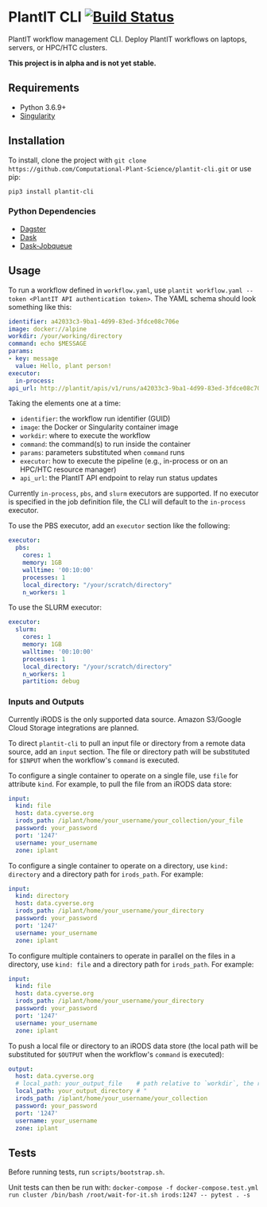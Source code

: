 # PlantIT CLI [![Build Status](https://travis-ci.com/Computational-Plant-Science/plantit-cli.svg?branch=master)](https://travis-ci.com/Computational-Plant-Science/plantit-cli)

PlantIT workflow management CLI. Deploy PlantIT workflows on laptops, servers, or HPC/HTC clusters. 

**This project is in alpha and is not yet stable.**

## Requirements

- Python 3.6.9+
- [Singularity](https://sylabs.io/docs/)

## Installation

To install, clone the project with `git clone https://github.com/Computational-Plant-Science/plantit-cli.git` or use pip:

```
pip3 install plantit-cli
```

### Python Dependencies

- [Dagster](https://docs.dagster.io/)
- [Dask](https://dask.org/)
- [Dask-Jobqueue](https://jobqueue.dask.org/en/latest/)

## Usage

To run a workflow defined in `workflow.yaml`, use `plantit workflow.yaml --token <PlantIT API authentication token>`. The YAML schema should look something like this:

```yaml
identifier: a42033c3-9ba1-4d99-83ed-3fdce08c706e
image: docker://alpine
workdir: /your/working/directory
command: echo $MESSAGE
params:
- key: message
  value: Hello, plant person!
executor:
  in-process:
api_url: http://plantit/apis/v1/runs/a42033c3-9ba1-4d99-83ed-3fdce08c706e/update_target_status/
```

Taking the elements one at a time:

- `identifier`: the workflow run identifier (GUID)
- `image`: the Docker or Singularity container image
- `workdir`: where to execute the workflow
- `command`: the command(s) to run inside the container
- `params`: parameters substituted when `command` runs
- `executor`: how to execute the pipeline (e.g., in-process or on an HPC/HTC resource manager)
- `api_url`: the PlantIT API endpoint to relay run status updates

Currently `in-process`, `pbs`, and `slurm`  executors are supported. If no executor is specified in the job definition file, the CLI will default to the `in-process` executor.

To use the PBS executor, add an `executor` section like the following:

```yaml
executor:
  pbs:
    cores: 1
    memory: 1GB
    walltime: '00:10:00'
    processes: 1
    local_directory: "/your/scratch/directory"
    n_workers: 1
```

To use the SLURM executor:

```yaml
executor:
  slurm:
    cores: 1
    memory: 1GB
    walltime: '00:10:00'
    processes: 1
    local_directory: "/your/scratch/directory"
    n_workers: 1
    partition: debug
```

### Inputs and Outputs

Currently iRODS is the only supported data source. Amazon S3/Google Cloud Storage integrations are planned.

To direct `plantit-cli` to pull an input file or directory from a remote data source, add an `input` section. The file or directory path will be substituted for `$INPUT` when the workflow's `command` is executed.

To configure a single container to operate on a single file, use `file` for attribute `kind`. For example, to pull the file from an iRODS data store:

```yaml
input:
  kind: file
  host: data.cyverse.org
  irods_path: /iplant/home/your_username/your_collection/your_file
  password: your_password
  port: '1247'
  username: your_username
  zone: iplant
```

To configure a single container to operate on a directory, use `kind: directory` and a directory path for `irods_path`. For example:

```yaml
input:
  kind: directory
  host: data.cyverse.org
  irods_path: /iplant/home/your_username/your_directory
  password: your_password
  port: '1247'
  username: your_username
  zone: iplant
```

To configure multiple containers to operate in parallel on the files in a directory, use `kind: file` and a directory path for `irods_path`. For example:

```yaml
input:
  kind: file
  host: data.cyverse.org
  irods_path: /iplant/home/your_username/your_directory
  password: your_password
  port: '1247'
  username: your_username
  zone: iplant
```

To push a local file or directory to an iRODS data store (the local path will be substituted for `$OUTPUT` when the workflow's `command` is executed):

```yaml
output:
  host: data.cyverse.org
  # local_path: your_output_file    # path relative to `workdir`, the run's working directory
  local_path: your_output_directory # "
  irods_path: /iplant/home/your_username/your_collection
  password: your_password
  port: '1247'
  username: your_username
  zone: iplant
```

## Tests

Before running tests, run `scripts/bootstrap.sh`.

Unit tests can then be run with: `docker-compose -f docker-compose.test.yml run cluster /bin/bash /root/wait-for-it.sh irods:1247 -- pytest . -s`
